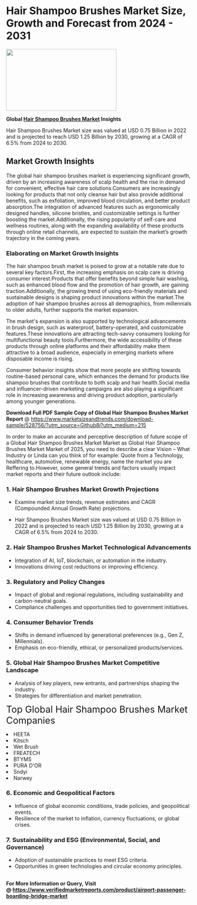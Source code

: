 <H1>Hair Shampoo Brushes Market Size, Growth and Forecast from 2024 - 2031</H1><img class="aligncenter size-medium wp-image-584254" src="https://thirdeyenews.in/wp-content/uploads/2024/09/Global-Market-Research-300x168.jpeg" alt="" width="300" height="168" /><p><strong>Global&nbsp;<a href="https://www.marketsizeandtrends.com/download-sample/528756/?utm_source=Github8j?utm_medium=215">Hair Shampoo Brushes Market</a> Insights</strong></p><p>Hair Shampoo Brushes Market size was valued at USD 0.75 Billion in 2022 and is projected to reach USD 1.25 Billion by 2030, growing at a CAGR of 6.5% from 2024 to 2030.</p><p><h2>Market Growth Insights</h2> <p>The global hair shampoo brushes market is experiencing significant growth, driven by an increasing awareness of scalp health and the rise in demand for convenient, effective hair care solutions.Consumers are increasingly looking for products that not only cleanse hair but also provide additional benefits, such as exfoliation, improved blood circulation, and better product absorption.The integration of advanced features such as ergonomically designed handles, silicone bristles, and customizable settings is further boosting the market.Additionally, the rising popularity of self-care and wellness routines, along with the expanding availability of these products through online retail channels, are expected to sustain the market’s growth trajectory in the coming years.</p> <h3>Elaborating on Market Growth Insights</h3> <p>The hair shampoo brush market is poised to grow at a notable rate due to several key factors.First, the increasing emphasis on scalp care is driving consumer interest.Products that offer benefits beyond simple hair washing, such as enhanced blood flow and the promotion of hair growth, are gaining traction.Additionally, the growing trend of using eco-friendly materials and sustainable designs is shaping product innovations within the market.The adoption of hair shampoo brushes across all demographics, from millennials to older adults, further supports the market expansion.</p> <p>The market's expansion is also supported by technological advancements in brush design, such as waterproof, battery-operated, and customizable features.These innovations are attracting tech-savvy consumers looking for multifunctional beauty tools.Furthermore, the wide accessibility of these products through online platforms and their affordability make them attractive to a broad audience, especially in emerging markets where disposable income is rising.</p> <p>Consumer behavior insights show that more people are shifting towards routine-based personal care, which enhances the demand for products like shampoo brushes that contribute to both scalp and hair health.Social media and influencer-driven marketing campaigns are also playing a significant role in increasing awareness and driving product adoption, particularly among younger generations.</p> <p><span class=""><strong>Download Full PDF Sample Copy of Global Hair Shampoo Brushes Market Report</strong> @ <a href="https://www.marketsizeandtrends.com/download-sample/528756/?utm_source=Github8j?utm_medium=215" target="_blank">https://www.marketsizeandtrends.com/download-sample/528756/?utm_source=Github8j?utm_medium=215</a></span></p><p>In order to make an accurate and perceptive description of future scope of a Global&nbsp;Hair Shampoo Brushes Market Market as Global&nbsp;Hair Shampoo Brushes Market Market of 2025, you need to describe a clear Vision &ndash; What Industry or Linda can you think of for example: Quote from a Technology, healthcare, automotive, renewable energy, name the market you are Reffering to.However, some general trends and factors usually impact market reports and their future outlook include:</p><h3>1.&nbsp;<strong>Hair Shampoo Brushes Market Growth Projections</strong></h3><ul><li>Examine market size trends, revenue estimates and CAGR (Compounded Annual Growth Rate) projections.</li><li><p>Hair Shampoo Brushes Market size was valued at USD 0.75 Billion in 2022 and is projected to reach USD 1.25 Billion by 2030, growing at a CAGR of 6.5% from 2024 to 2030.</p></li></ul><h3>2.&nbsp;<strong>Hair Shampoo Brushes Market Technological Advancements</strong></h3><ul><li>Integration of AI, IoT, blockchain, or automation in the industry.</li><li>Innovations driving cost reductions or improving efficiency.</li></ul><h3>3.&nbsp;<strong>Regulatory and Policy Changes</strong></h3><ul><li>Impact of global and regional regulations, including sustainability and carbon-neutral goals.</li><li>Compliance challenges and opportunities tied to government initiatives.</li></ul><h3>4.&nbsp;<strong>Consumer Behavior Trends</strong></h3><ul><li>Shifts in demand influenced by generational preferences (e.g., Gen Z, Millennials).</li><li>Emphasis on eco-friendly, ethical, or personalized products/services.</li></ul><h3>5.&nbsp;<strong>Global Hair Shampoo Brushes Market Competitive Landscape</strong></h3><ul><li>Analysis of key players, new entrants, and partnerships shaping the industry.</li><li>Strategies for differentiation and market penetration.</li></ul><p data-pm-slice="1 1 []"><span style="color: inherit; font-family: inherit; font-size: 25px;">Top Global Hair Shampoo Brushes Market Companies</span></p><div class="" data-test-id=""><p><li>HEETA</li><li> Kitsch</li><li> Wet Brush</li><li> FREATECH</li><li> BTYMS</li><li> PURA D'OR</li><li> Sndyi</li><li> Narwey</li></p></div><h3>6.&nbsp;<strong>Economic and Geopolitical Factors</strong></h3><ul><li>Influence of global economic conditions, trade policies, and geopolitical events.</li><li>Resilience of the market to inflation, currency fluctuations, or global crises.</li></ul><h3>7.&nbsp;<strong>Sustainability and ESG (Environmental, Social, and Governance)</strong></h3><ul><li>Adoption of sustainable practices to meet ESG criteria.</li><li>Opportunities in green technologies and circular economy principles.</li></ul><h2><strong style="font-size: 14px;">For More Information or Query, Visit @&nbsp;</strong><a style="background-color: #ffffff; font-size: 14px;" href="https://www.marketsizeandtrends.com/report/hair-shampoo-brushes-market/" target="_blank">https://www.verifiedmarketreports.com/product/airport-passenger-boarding-bridge-market</a></h2>